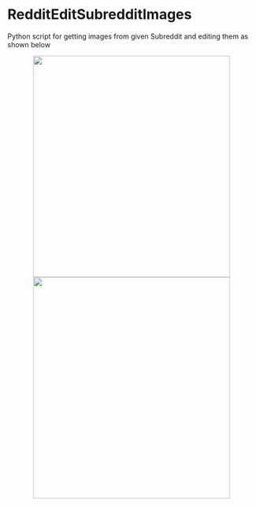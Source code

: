 # RedditEditSubredditImages
Python script for getting images from given Subreddit and editing them as shown below
<p align="center">
<img height=450 width=400 src="https://user-images.githubusercontent.com/49105196/154527903-ed3b98fe-22f3-44c4-b800-fe7524a23015.png">
<img height=450 width=400 src="https://user-images.githubusercontent.com/49105196/154527985-bcef14ce-11a1-4a16-8436-f9806c4ff0b1.jpg"> 

